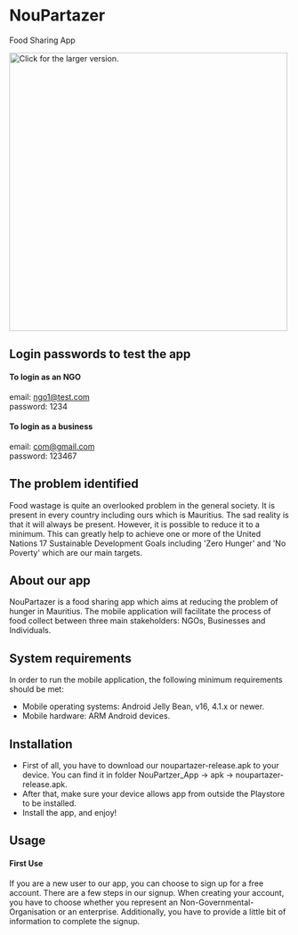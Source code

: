 # NouPartazer
Food Sharing App

<a href="https://drive.google.com/uc?export=view&id=1SLaJFSs542l1HZ7zWxCYHRHsTtjOOzHO"><img src="https://drive.google.com/uc?export=view&id=1SLaJFSs542l1HZ7zWxCYHRHsTtjOOzHO" style="width: 500px; max-width: 100%; height: auto" title="Click for the larger version." /></a>

## Login passwords to test the app
#### To login as an NGO
email: ngo1@test.com
<br>password: 1234</br>

#### To login as a business
email: com@gmail.com
<br>password: 123467</br>

## The problem identified
Food wastage is quite an overlooked problem in the general society. It is present in every country including ours which is Mauritius. The sad reality is that it will always be present. However, it is possible to reduce it to a minimum. This can greatly help to achieve one or more of the United Nations 17 Sustainable Development Goals including 'Zero Hunger' and 'No Poverty' which are our main targets.

## About our app
NouPartazer is a food sharing app which aims at reducing the problem of hunger in Mauritius. The mobile application will facilitate the process of food collect between three main stakeholders: NGOs, Businesses and Individuals.

## System requirements
In order to run the mobile application, the following minimum requirements should be met:
- Mobile operating systems: Android Jelly Bean, v16, 4.1.x or newer.
- Mobile hardware: ARM Android devices.

## Installation
- First of all, you have to download our noupartazer-release.apk to your device. You can find it in folder NouPartzer_App -> apk -> noupartazer-release.apk.
- After that, make sure your device allows app from outside the Playstore to be installed.
- Install the app, and enjoy!

## Usage
#### First Use
If you are a new user to our app, you can choose to sign up for a free account. There are a few steps in our signup. When creating your account, you have to choose whether you represent an Non-Governmental-Organisation or an enterprise. Additionally, you have to provide a little bit of information to complete the signup.

